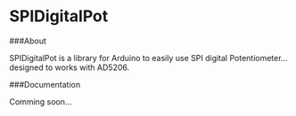 SPIDigitalPot
=============

###About

SPIDigitalPot is a library for Arduino to easily use SPI digital Potentiometer... designed to works with AD5206.

###Documentation

Comming soon...